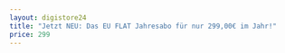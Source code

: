 ```yaml
---
layout: digistore24
title: "Jetzt NEU: Das EU FLAT Jahresabo für nur 299,00€ im Jahr!"
price: 299
---
```

